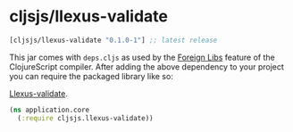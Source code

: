 # cljsjs/llexus-validate

[](dependency)
```clojure
[cljsjs/llexus-validate "0.1.0-1"] ;; latest release
```
[](/dependency)

This jar comes with `deps.cljs` as used by the [Foreign Libs][flibs] feature
of the ClojureScript compiler. After adding the above dependency to your project
you can require the packaged library like so:

[Llexus-validate](https://github.com/little-arhat/llexus-validate).

```clojure
(ns application.core
  (:require cljsjs.llexus-validate))
```

[flibs]: https://clojurescript.org/reference/packaging-foreign-deps
